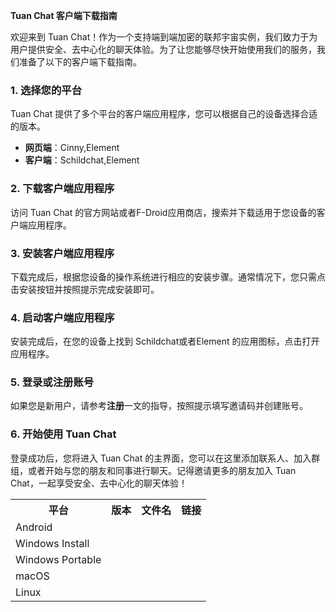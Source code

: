 **Tuan Chat 客户端下载指南**

欢迎来到 Tuan Chat！作为一个支持端到端加密的联邦宇宙实例，我们致力于为用户提供安全、去中心化的聊天体验。为了让您能够尽快开始使用我们的服务，我们准备了以下的客户端下载指南。

### 1. **选择您的平台**

Tuan Chat 提供了多个平台的客户端应用程序，您可以根据自己的设备选择合适的版本。

- **网页端**：Cinny,Element
- **客户端**：Schildchat,Element

### 2. **下载客户端应用程序**

访问 Tuan Chat 的官方网站或者F-Droid应用商店，搜索并下载适用于您设备的客户端应用程序。


### 3. **安装客户端应用程序**

下载完成后，根据您设备的操作系统进行相应的安装步骤。通常情况下，您只需点击安装按钮并按照提示完成安装即可。

### 4. **启动客户端应用程序**

安装完成后，在您的设备上找到 Schildchat或者Element 的应用图标，点击打开应用程序。
### 5. **登录或注册账号**

如果您是新用户，请参考**注册**一文的指导，按照提示填写邀请码并创建账号。

### 6. **开始使用 Tuan Chat**

登录成功后，您将进入 Tuan Chat 的主界面，您可以在这里添加联系人、加入群组，或者开始与您的朋友和同事进行聊天。记得邀请更多的朋友加入 Tuan Chat，一起享受安全、去中心化的聊天体验！

<table>
  <tr>
    <th>平台</th>
    <th>版本</th>
    <th>文件名</th>
    <th>链接</th>
  </tr>
  <tr id="android">
    <td>Android</td>
    <td class="version"></td>
    <td class="filename"></td>
    <td class="link"></td>
  </tr>
  <tr id="windows-install">
    <td>Windows Install</td>
    <td class="version"></td>
    <td class="filename"></td>
    <td class="link"></td>
  </tr>
  <tr id="windows-portable">
    <td>Windows Portable</td>
    <td class="version"></td>
    <td class="filename"></td>
    <td class="link"></td>
  </tr>
  <tr id="macos">
    <td>macOS</td>
    <td class="version"></td>
    <td class="filename"></td>
    <td class="link"></td>
  </tr>
  <tr id="linux">
    <td>Linux</td>
    <td class="version"></td>
    <td class="filename"></td>
    <td class="link"></td>
  </tr>
</table>

<script>
function updateVersionAndLink(platform, apiURL) {
  // IPFS 网关地址
  const ipfsGateway = 'https://gateway.pinata.cloud';

  // 获取数据
  fetch(apiURL)
    .then(response => response.json())
    .then(data => {
      // 获取最新版本的 CID 和文件名
      const latestCID = data.latest.cid;
      const latestFilename = data.latest.name;

      // 通过 CID 匹配找到最新的版本号
      const latestVersion = data.versions.find(version => version.cid === latestCID).version;

      // 更新表格
      const row = document.getElementById(platform);
      const versionCell = row.querySelector('.version');
      const filenameCell = row.querySelector('.filename');
      const linkCell = row.querySelector('.link');

      // 更新版本列
      versionCell.textContent = latestVersion;

      // 更新文件名列
      filenameCell.textContent = latestFilename;

      // 更新链接列
      const link = document.createElement('a');
      link.href = ipfsGateway + 'ipfs/' + latestCID + '/' + latestFilename;
      link.textContent = '下载';
      link.className = 'download-button'; // 添加类名
      linkCell.appendChild(link);
    })
    .catch(error => console.error('Error:', error));
}

// 使用函数来更新每个平台的数据
updateVersionAndLink('android', '/clients/json/schildichat-android-cid.json');
updateVersionAndLink('windows-install', '/clients/json/schildichat-windows-install-cid.json');
updateVersionAndLink('windows-portable', '/clients/json/schildichat-windows-portable-cid.json');
updateVersionAndLink('macos', '/clients/json/schildichat-macos-cid.json');
updateVersionAndLink('linux', '/clients/json/schildichat-linux-appimage-cid.json');
</script>
